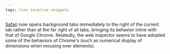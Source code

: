 ```yaml
---
tags: lion surprise snippets
---
```


[Safari](/wiki/Safari) now opens background tabs immediately to the right of the current tab rather than at the far right of all tabs, bringing its behavior inline with that of Google Chrome. Relatedly, the web inspector seems to have adopted some of the behaviors of Chrome's (such as numerical display of dimensions when mousing over elements).
